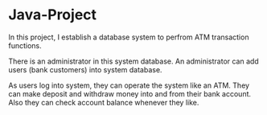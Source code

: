 # Java-Project
In this project, I establish a database system to perfrom ATM transaction functions.

There is an administrator in this system database.
An administrator can add users (bank customers) into system database.

As users log into system, they can operate the system like an ATM.
They can make deposit and withdraw money into and from their bank account.
Also they can check account balance whenever they like.
